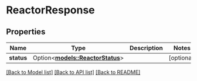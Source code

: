 # ReactorResponse

## Properties

Name | Type | Description | Notes
------------ | ------------- | ------------- | -------------
**status** | Option<[**models::ReactorStatus**](ReactorStatus.md)> |  | [optional]

[[Back to Model list]](../README.md#documentation-for-models) [[Back to API list]](../README.md#documentation-for-api-endpoints) [[Back to README]](../README.md)


